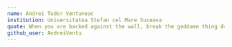 ```yaml
---
name: Andrei Tudor Ventuneac
institution: Universitatea Stefan cel Mare Suceava
quote: When you are backed against the wall, break the goddamn thing down.
github_user: AndreiVentu
---
```

